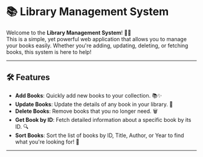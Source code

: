# 📚 Library Management System

Welcome to the **Library Management System**! 📖✨  
This is a simple, yet powerful web application that allows you to manage your books easily. Whether you're adding, updating, deleting, or fetching books, this system is here to help!

---

## 🛠️ Features
- **Add Books**: Quickly add new books to your collection. 📚✨
- **Update Books**: Update the details of any book in your library. 🔄
- **Delete Books**: Remove books that you no longer need. 🗑️
- **Get Book by ID**: Fetch detailed information about a specific book by its ID. 🔍
- **Sort Books**: Sort the list of books by ID, Title, Author, or Year to find what you're looking for! 🔢

---